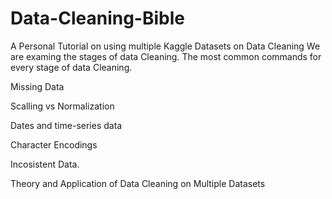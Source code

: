 # Data-Cleaning-Bible
A Personal Tutorial on using multiple Kaggle Datasets on Data Cleaning
We are examing the stages of data Cleaning.
The most common commands for every stage of data Cleaning.

Missing Data

Scalling vs Normalization

Dates and time-series data

Character Encodings

Incosistent Data.

Theory and Application of Data Cleaning on Multiple Datasets
